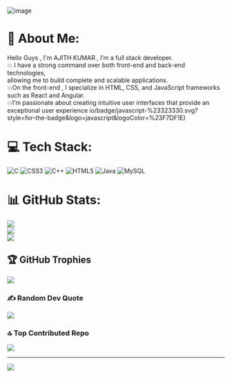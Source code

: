 ![image](https://github.com/ajithtag/ajithtag/assets/141298609/d5545b25-f387-4df8-9ebc-2f66350cfaab)

# 💫 About Me:
Hello Guys , I'm AJITH KUMAR ,  I’m a full stack developer. <br> 💥 I have a strong command over both front-end and back-end technologies,<br> allowing me to build complete and scalable applications.<br>💥On the front-end , I specialize in HTML, CSS, and JavaScript frameworks such as React and Angular. <br>💥I’m passionate about creating intuitive user interfaces that provide an exceptional user experience
io/badge/javascript-%23323330.svg?style=for-the-badge&logo=javascript&logoColor=%23F7DF1E)


# 💻 Tech Stack:
![C](https://img.shields.io/badge/c-%2300599C.svg?style=plastic&logo=c&logoColor=white) ![CSS3](https://img.shields.io/badge/css3-%231572B6.svg?style=plastic&logo=css3&logoColor=white) ![C++](https://img.shields.io/badge/c++-%2300599C.svg?style=plastic&logo=c%2B%2B&logoColor=white) ![HTML5](https://img.shields.io/badge/html5-%23E34F26.svg?style=plastic&logo=html5&logoColor=white) ![Java](https://img.shields.io/badge/java-%23ED8B00.svg?style=plastic&logo=java&logoColor=white) ![MySQL](https://img.shields.io/badge/mysql-%2300f.svg?style=plastic&logo=mysql&logoColor=white)
# 📊 GitHub Stats:
![](https://github-readme-stats.vercel.app/api?username=ajithtag&theme=nightowl&hide_border=false&include_all_commits=true&count_private=true)<br/>
![](https://github-readme-streak-stats.herokuapp.com/?user=ajithtag&theme=nightowl&hide_border=false)<br/>
![](https://github-readme-stats.vercel.app/api/top-langs/?username=ajithtag&theme=nightowl&hide_border=false&include_all_commits=true&count_private=true&layout=compact)

## 🏆 GitHub Trophies
![](https://github-profile-trophy.vercel.app/?username=ajithtag&theme=matrix&no-frame=false&no-bg=false&margin-w=4)

### ✍️ Random Dev Quote
![](https://quotes-github-readme.vercel.app/api?type=horizontal&theme=merko)

### 🔝 Top Contributed Repo
![](https://github-contributor-stats.vercel.app/api?username=ajithtag&limit=5&theme=radical&combine_all_yearly_contributions=true)

---
[![](https://visitcount.itsvg.in/api?id=ajithtag&icon=7&color=5)](https://visitcount.itsvg.in)

<!-- Proudly created with GPRM ( https://gprm.itsvg.in ) -->

